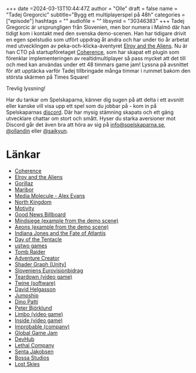 +++
date =2024-03-13T10:44:47Z
author = "Olle"
draft = false 
name = "Tadej Gregorcic"
subtitle="Bygg ett multiplayerspel på 48h"
categories = ["episode"]
hashtags = ""
audiofile = ""
libsynid = "30346383"
+++
Tadej Gregorcic är ursprungligen från Slovenien, men bor numera i Malmö där han tidigt kom i kontakt med den svenska demo-scenen. Han har tidigare drivit en egen spelstudio som utfört uppdrag åt andra och har under tio år arbetat med utvecklingen av peka-och-klicka-äventyret [Elroy and the Aliens](https://elroythegame.com/). Nu är han CTO på startupföretaget [Coherence](https://coherence.io/), som har skapat ett plugin som förenklar implementeringen av realtidmultiplayer så pass mycket att det till och med kan användas under ett 48 timmars game jam! Lyssna på avsnittet för att upptäcka varför Tadej tillbringade många timmar i rummet bakom den största skärmen på Times Square!


Trevlig lyssning!

Har du tankar om Spelskaparna, känner dig sugen på att delta i ett avsnitt eller kanske vill visa upp ett spel som du jobbar på - kom in på Spelskaparnas [discord](https://discord.gg/hBHEXss). Där har mysig stämning skapats och ett gäng utvecklare chattar om stort och smått. Hyser du starka aversioner mot Discord går det även bra att höra av sig på info@spelskaparna.se, [@ollandin](https://twitter.com/ollelandin) eller [@saikyun](https://twitter.com/Saikyun).

# Länkar
* [Coherence](https://coherence.io/)
* [Elroy and the Aliens](https://elroythegame.com/)
* [Gorillaz](https://en.wikipedia.org/wiki/Gorillas_(video_game))
* [Maribor](https://en.wikipedia.org/wiki/Maribor)
* [Media Molecule - Alex Evans](https://en.wikipedia.org/wiki/Media_Molecule#LittleBigPlanet)
* [North Kingdom](https://www.northkingdom.com/) 
* [Motivity](https://motiviti.com/)
* [Good News Billboard](https://www.northkingdom.com/case/lg-goodnews)
* [Mindsiege (example from the demo scene)](https://www.pouet.net/prod.php?which=31840)
* [Aeons (example from the demo scene)](https://www.pouet.net/prod.php?which=58873)
* [Indiana Jones and the Fate of Atlantis](https://en.wikipedia.org/wiki/Indiana_Jones_and_the_Fate_of_Atlantis)
* [Day of the Tentacle](https://en.wikipedia.org/wiki/Day_of_the_Tentacle)
* [ustwo games](https://www.ustwogames.co.uk/)
* [Tomb Raider](https://en.wikipedia.org/wiki/Tomb_Raider)
* [Adventure Creator](https://adventurecreator.org/)
* [Shader Graph (Unity)](https://docs.unity3d.com/Manual/ShaderGraph.html)
* [Sloveniens Eurovisionbidrag](https://www.youtube.com/watch?v=uWcSsi7SliI)
* [Teardown (video game)](https://en.wikipedia.org/wiki/Teardown_(video_game))
* [Twine (software)](https://en.wikipedia.org/wiki/Twine_(software))
* [David Helgasson](https://en.wikipedia.org/wiki/Unity_Technologies#History)
* [Jumpship](https://jumpship.co.uk/)
* [Dino Patti](https://twitter.com/DinoPatti)
* [Peter Björklund](https://www.mobygames.com/person/154925/peter-bjorklund/)
* [Limbo (video game)](https://en.wikipedia.org/wiki/Limbo_(video_game))
* [Inside (video game)](https://en.wikipedia.org/wiki/Inside_(video_game))
* [Improbable (company)](https://en.wikipedia.org/wiki/Improbable_(company))
* [Global Game Jam](https://en.wikipedia.org/wiki/Global_Game_Jam)
* [DevHub](https://www.gamehabitat.se/devhub/)
* [Lethal Company](https://en.wikipedia.org/wiki/Lethal_Company)
* [Senta Jakobsen](https://www.mobygames.com/person/356948/senta-jakobsen/)
* [Bossa Studios](https://www.bossastudios.com/)
* [Lost Skies](https://www.youtube.com/watch?v=YYcQKTEauXQ)